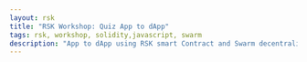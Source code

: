 ```yaml
---
layout: rsk
title: "RSK Workshop: Quiz App to dApp"
tags: rsk, workshop, solidity,javascript, swarm
description: "App to dApp using RSK smart Contract and Swarm decentralize storage."
---
```

